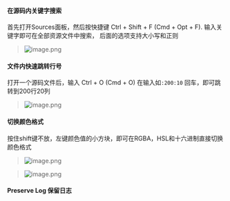 #### 在源码内关键字搜索
首先打开Sources面板，然后按快捷键 Ctrl + Shift + F (Cmd + Opt + F).
输入关键字即可在全部资源文件中搜索， 后面的选项支持大小写和正则
> ![image.png](https://hexo-blog.pek3b.qingstor.com/upload_images/71414-20d08bb4bc79e7ab.png?imageMogr2/auto-orient/strip%7CimageView2/2/w/1240)

#### 文件内快速跳转行号
打开一个源码文件后，输入  Ctrl + O (Cmd + O)
在输入如`:200:10` 回车，即可跳转到200行20列
> ![image.png](https://hexo-blog.pek3b.qingstor.com/upload_images/71414-ce62fda1f6353e70.png?imageMogr2/auto-orient/strip%7CimageView2/2/w/1240)

#### 切换颜色格式
按住shift键不放，左键颜色值的小方块，即可在RGBA，HSL和十六进制直接切换颜色格式
> ![image.png](https://hexo-blog.pek3b.qingstor.com/upload_images/71414-c555c65901d886ab.png?imageMogr2/auto-orient/strip%7CimageView2/2/w/1240)

> ![image.png](https://hexo-blog.pek3b.qingstor.com/upload_images/71414-f8e609737a8ed3f4.png?imageMogr2/auto-orient/strip%7CimageView2/2/w/1240)

#### Preserve Log 保留日志
